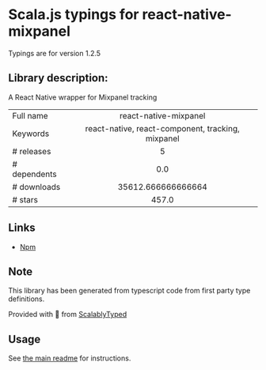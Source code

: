 
# Scala.js typings for react-native-mixpanel

Typings are for version 1.2.5

## Library description:
A React Native wrapper for Mixpanel tracking

|                    |                 |
| ------------------ | :-------------: |
| Full name          | react-native-mixpanel |
| Keywords           | react-native, react-component, tracking, mixpanel |
| # releases         | 5 |
| # dependents       | 0.0 |
| # downloads        | 35612.666666666664 |
| # stars            | 457.0 |

## Links
- [Npm](https://www.npmjs.com/package/react-native-mixpanel)
    


## Note
This library has been generated from typescript code from first party type definitions.

Provided with :purple_heart: from [ScalablyTyped](https://github.com/oyvindberg/ScalablyTyped)

## Usage
See [the main readme](../../readme.md) for instructions.


